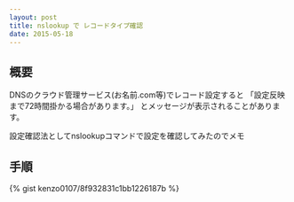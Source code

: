 ```yaml
---
layout: post
title: nslookup で レコードタイプ確認
date: 2015-05-18
---
```


## 概要

DNSのクラウド管理サービス(お名前.com等)でレコード設定すると
「設定反映まで72時間掛かる場合があります。」
とメッセージが表示されることがあります。

設定確認法としてnslookupコマンドで設定を確認してみたのでメモ


## 手順

{% gist kenzo0107/8f932831c1bb1226187b %}
